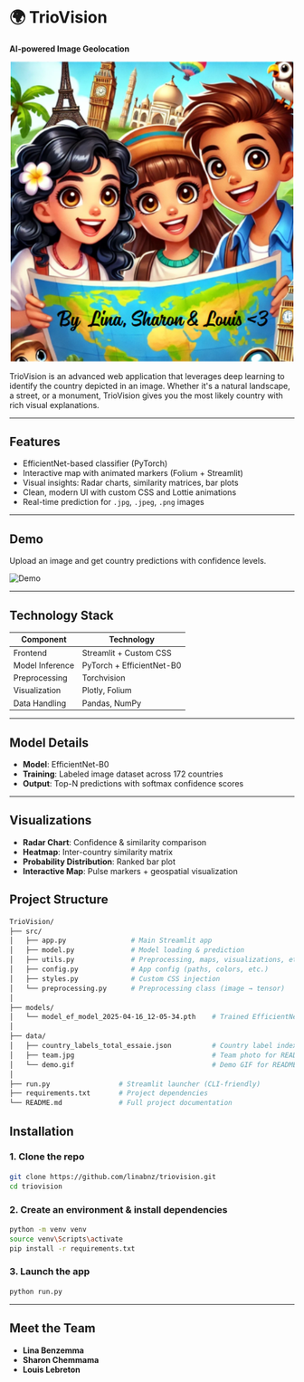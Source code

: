 # 🌍 TrioVision

**AI-powered Image Geolocation**
<p align="center">
  <img src="data/equipe.png" alt="TrioVision Team" width="500">
</p>
TrioVision is an advanced web application that leverages deep learning to identify the country depicted in an image. Whether it's a natural landscape, a street, or a monument, TrioVision gives you the most likely country with rich visual explanations.

---

##  Features

-  EfficientNet-based classifier (PyTorch)  
-  Interactive map with animated markers (Folium + Streamlit)  
-  Visual insights: Radar charts, similarity matrices, bar plots  
-  Clean, modern UI with custom CSS and Lottie animations  
-  Real-time prediction for `.jpg`, `.jpeg`, `.png` images  

---

##  Demo

Upload an image and get country predictions with confidence levels.

![Demo](data/demovid.gif)

---

##  Technology Stack

| Component        | Technology             |
|------------------|-------------------------|
| Frontend         | Streamlit + Custom CSS  |
| Model Inference  | PyTorch + EfficientNet-B0 |
| Preprocessing    | Torchvision             |
| Visualization    | Plotly, Folium          |
| Data Handling    | Pandas, NumPy           |

---
##  Model Details

- **Model**: EfficientNet-B0  
- **Training**: Labeled image dataset across 172 countries  
- **Output**: Top-N predictions with softmax confidence scores  

---

##  Visualizations

-  **Radar Chart**: Confidence & similarity comparison  
-  **Heatmap**: Inter-country similarity matrix  
-  **Probability Distribution**: Ranked bar plot  
-  **Interactive Map**: Pulse markers + geospatial visualization  

##  Project Structure

```bash
TrioVision/
├── src/
│   ├── app.py                # Main Streamlit app
│   ├── model.py              # Model loading & prediction
│   ├── utils.py              # Preprocessing, maps, visualizations, etc.
│   ├── config.py             # App config (paths, colors, etc.)
│   ├── styles.py             # Custom CSS injection
│   └── preprocessing.py      # Preprocessing class (image → tensor)
│
├── models/
│   └── model_ef_model_2025-04-16_12-05-34.pth    # Trained EfficientNet model
│
├── data/
│   ├── country_labels_total_essaie.json          # Country label index
│   ├── team.jpg                                  # Team photo for README
│   └── demo.gif                                  # Demo GIF for README
│
├── run.py                 # Streamlit launcher (CLI-friendly)
├── requirements.txt       # Project dependencies
└── README.md              # Full project documentation
```
##  Installation

### 1. Clone the repo

```bash
git clone https://github.com/linabnz/triovision.git
cd triovision
```

### 2. Create an environment & install dependencies
```bash
python -m venv venv
source venv\Scripts\activate
pip install -r requirements.txt
```
### 3. Launch the app
```bash
python run.py
```

---

##  Meet the Team


- **Lina Benzemma** 
- **Sharon Chemmama** 
- **Louis Lebreton** 
